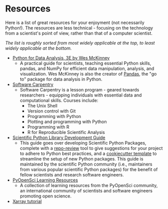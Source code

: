 # Resources

Here is a list of great resources for your enjoyment (not necessarily Python!). The resources are less technical - focusing on the technology from a scientist's point of view, rather than that of a computer scientist.

_The list is roughly sorted from most widely applicable at the top, to least widely applicable at the bottom._

<!--
When adding new entries to the lists, do so in the following format

```
- [Resource title](link)
    - ...
```
where `...` is the description (if needed).

If the resource is paid, put `💰` at the beginning of the resource title. -->

- [Python for Data Analysis, 3E by Wes McKinney](https://wesmckinney.com/book/)
  - A practical guide for scientists, teaching essential Python skills, pandas, and NumPy for efficient data manipulation, analysis, and visualization. Wes McKinney is also the creator of [Pandas](https://github.com/pandas-dev/pandas), the "go to" package for data analysis in Python.
- [Software Carpentry](https://software-carpentry.org/lessons/)
  - Software Carpentry is a lesson program - geared towards researchers - equipping individuals with essential data and computational skills. Courses include:
    - The Unix Shell
    - Version control with Git
    - Programming with Python
    - Plotting and programming with Python
    - Programming with R
    - R for Reproducible Scientific Analysis
- [Scientific Python Library Development Guide](https://learn.scientific-python.org/development/)
  - This guide goes over developing Scientific Python Packages, complete with a [repo-review](https://learn.scientific-python.org/development/guides/repo-review/) tool to give suggestions for your project to adhere to Python best practices, and a [cookiecutter template](https://github.com/scientific-python/cookie) to streamline the setup of new Python packages. This guide is maintained by the scientific Python community (i.e., maintainers from various popular scientific Python packages) for the benefit of fellow scientists and research software engineers.
- [PyOpenSci Learning Resources](https://www.pyopensci.org/learn.html)
  - A collection of learning resources from the PyOpenSci community, an international community of scientists and software engineers promoting open science.
- [Xarray tutorial](https://tutorial.xarray.dev/intro.html)
